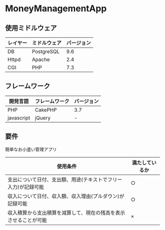 # MoneyManagementApp

## 使用ミドルウェア

|レイヤー|ミドルウェア|バージョン|
|---|---|---|
|DB|PostgreSQL|9.6|
|Httpd|Apache|2.4|
|CGI|PHP|7.3|

## フレームワーク

|開発言語|フレームワーク|バージョン|
|---|---|---|
|PHP|CakePHP|3.7|
|javascript|jQuery|-|

## 要件

簡単なお小遣い管理アプリ<br>

|使用条件|満たしているか|
|---|---|
|支出について日付、支出額、用途(テキストでフリー入力)が記録可能|○|
|収入について日付、収入額、収入理由(プルダウン)が記録可能|○|
|収入積算から支出積算を減算して、現在の残高を表示させることが可能|×|